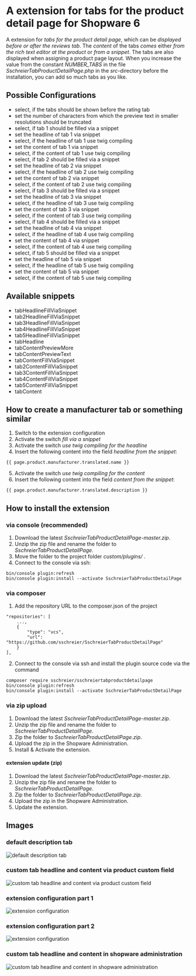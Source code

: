 # A extension for tabs for the product detail page for Shopware 6

A extension for _tabs for the product detail page_, which can be _displayed before or after the reviews tab_. The _content_ of the tabs _comes_ either _from the rich text editor at the product_ or _from a snippet_. The tabs are also displayed when assigning a product page layout. When you increase the value from the constant _NUMBER_TABS_ in the file _SschreierTabProductDetailPage.php_ in the _src_-directory before the installation, you can add so much tabs as you like.

## Possible Configurations 
 - select, if the tabs should be shown before the rating tab
 - set the number of characters from which the preview text in smaller resolutions should be truncated
 - select, if tab 1 should be filled via a snippet
 - set the headline of tab 1 via snippet
 - select, if the headline of tab 1 use twig compiling
 - set the content of tab 1 via snippet
 - select, if the content of tab 1 use twig compiling
 - select, if tab 2 should be filled via a snippet
 - set the headline of tab 2 via snippet
 - select, if the headline of tab 2 use twig compiling
 - set the content of tab 2 via snippet
 - select, if the content of tab 2 use twig compiling
 - select, if tab 3 should be filled via a snippet
 - set the headline of tab 3 via snippet
 - select, if the headline of tab 3 use twig compiling
 - set the content of tab 3 via snippet
 - select, if the content of tab 3 use twig compiling
 - select, if tab 4 should be filled via a snippet
 - set the headline of tab 4 via snippet
 - select, if the headline of tab 4 use twig compiling
 - set the content of tab 4 via snippet
 - select, if the content of tab 4 use twig compiling
 - select, if tab 5 should be filled via a snippet
 - set the headline of tab 5 via snippet
 - select, if the headline of tab 5 use twig compiling
 - set the content of tab 5 via snippet
 - select, if the content of tab 5 use twig compiling

## Available snippets
 - tabHeadlineFillViaSnippet
 - tab2HeadlineFillViaSnippet
 - tab3HeadlineFillViaSnippet
 - tab4HeadlineFillViaSnippet
 - tab5HeadlineFillViaSnippet
 - tabHeadline
 - tabContentPreviewMore
 - tabContentPreviewText
 - tabContentFillViaSnippet
 - tab2ContentFillViaSnippet
 - tab3ContentFillViaSnippet
 - tab4ContentFillViaSnippet
 - tab5ContentFillViaSnippet
 - tabContent

## How to create a manufacturer tab or something similar
1. Switch to the extension configuration
2. Activate the switch _fill via a snippet_
3. Activate the switch _use twig compiling for the headline_
4. Insert the following content into the field _headline from the snippet_:

```
{{ page.product.manufacturer.translated.name }}
```

5. Activate the switch _use twig compiling for the content_
6. Insert the following content into the field _content from the snippet_:

```
{{ page.product.manufacturer.translated.description }}
```

## How to install the extension
### via console (recommended)
1. Download the latest _SschreierTabProductDetailPage-master.zip_.
2. Unzip the zip file and rename the folder to _SschreierTabProductDetailPage_. 
3. Move the folder to the project folder _custom/plugins/_ .
4. Connect to the console via ssh:

```
bin/console plugin:refresh
bin/console plugin:install --activate SschreierTabProductDetailPage
```

### via composer
1. Add the repository URL to the composer.json of the project
```
"repositories": [
    ...,
    {
        "type": "vcs",
        "url": "https://github.com/sschreier/SschreierTabProductDetailPage"
    }
],
```

2. Connect to the console via ssh and install the plugin source code via the command
```
composer require sschreier/sschreiertabproductdetailpage
bin/console plugin:refresh
bin/console plugin:install --activate SschreierTabProductDetailPage
```

### via zip upload
1. Download the latest _SschreierTabProductDetailPage-master.zip_.
2. Unzip the zip file and rename the folder to _SschreierTabProductDetailPage_.
3. Zip the folder to _SschreierTabProductDetailPage.zip_.
4. Upload the zip in the Shopware Administration.
5. Install & Activate the extension.

#### extension update (zip)
1. Download the latest _SschreierTabProductDetailPage-master.zip_.
2. Unzip the zip file and rename the folder to _SschreierTabProductDetailPage_.
3. Zip the folder to _SschreierTabProductDetailPage.zip_.
4. Upload the zip in the Shopware Administration.
5. Update the extension.

## Images

### default description tab

![default description tab](https://www.sebastianschreier.de/plugins/SschreierTabProductDetailPage/SschreierTabProductDetailPage-Image1.jpg)

### custom tab headline and content via product custom field

![custom tab headline and content via product custom field](https://www.sebastianschreier.de/plugins/SschreierTabProductDetailPage/SschreierTabProductDetailPage-Image2.jpg)

### extension configuration part 1

![extension configuration](https://www.sebastianschreier.de/plugins/SschreierTabProductDetailPage/SschreierTabProductDetailPage-Image3.jpg)

### extension configuration part 2

![extension configuration](https://www.sebastianschreier.de/plugins/SschreierTabProductDetailPage/SschreierTabProductDetailPage-Image5.jpg)

### custom tab headline and content in shopware administration

![custom tab headline and content in shopware administration](https://www.sebastianschreier.de/plugins/SschreierTabProductDetailPage/SschreierTabProductDetailPage-Image4.jpg)
